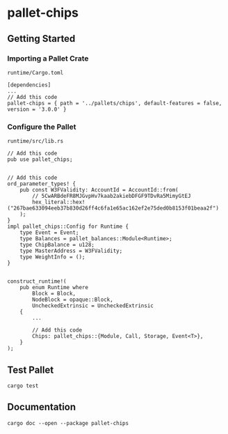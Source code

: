 # pallet-chips

## Getting Started

### Importing a Pallet Crate

`runtime/Cargo.toml`

```
[dependencies]
...
// Add this code
pallet-chips = { path = '../pallets/chips', default-features = false, version = '3.0.0' }
```

### Configure the Pallet

`runtime/src/lib.rs`

```
// Add this code
pub use pallet_chips;


// Add this code
ord_parameter_types! {
    pub const W3FValidity: AccountId = AccountId::from(
        // 5CwARBdeFR8MJGvpHv7kaab2akiebDFGF9TDvRa5MimyGtEJ
        hex_literal::hex!("267bae633094eeb37b830d26ff4c6fa1e65ac162ef2e75ded0b8153f01beaa2f")
    );
}
impl pallet_chips::Config for Runtime {
    type Event = Event;
    type Balances = pallet_balances::Module<Runtime>;
    type ChipBalance = u128;
    type MasterAddress = W3FValidity;
    type WeightInfo = ();
}


construct_runtime!(
	pub enum Runtime where
		Block = Block,
		NodeBlock = opaque::Block,
		UncheckedExtrinsic = UncheckedExtrinsic
	{
        ...
        
        // Add this code
        Chips: pallet_chips::{Module, Call, Storage, Event<T>},
	}
);
```

## Test Pallet

```
cargo test
```

## Documentation

```
cargo doc --open --package pallet-chips
```